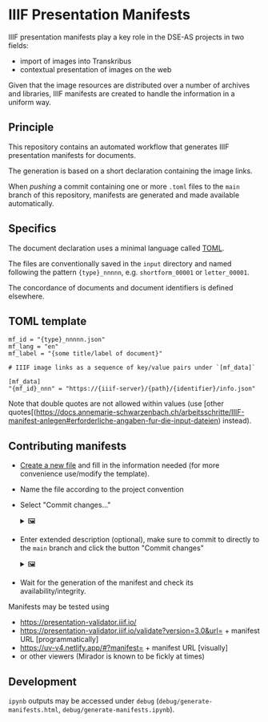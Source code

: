 # IIIF Presentation Manifests

IIIF presentation manifests play a key role in the DSE-AS projects in two fields:

* import of images into Transkribus
* contextual presentation of images on the web

Given that the image resources are distributed over a number of archives and libraries, IIIF manifests are created to handle the information in a uniform way.

## Principle 

This repository contains an automated workflow that generates IIIF presentation manifests for documents.

The generation is based on a short declaration containing the image links.

When *pushing* a commit containing one or more `.toml` files to the `main` branch of this repository, manifests are generated and made available automatically.

## Specifics

The document declaration uses a minimal language called [TOML](https://en.wikipedia.org/wiki/TOML).

The files are conventionally saved in the `input` directory and named following the pattern `{type}_nnnnn`, e.g. `shortform_00001` or `letter_00001`. 

The concordance of documents and document identifiers is defined elsewhere.

## TOML template

```
mf_id = "{type}_nnnnn.json"
mf_lang = "en"
mf_label = "{some title/label of document}"

# IIIF image links as a sequence of key/value pairs under `[mf_data]`

[mf_data]
"{mf_id}_nnn" = "https://{iiif-server}/{path}/{identifier}/info.json"
```
Note that double quotes are not allowed within values (use [other quotes[(https://docs.annemarie-schwarzenbach.ch/arbeitsschritte/IIIF-manifest-anlegen#erforderliche-angaben-fur-die-input-dateien) instead).

## Contributing manifests

* [Create a new file](https://github.com/pdaengeli/i3f/new/main/input) and fill in the information needed (for more convenience use/modify the template).
* Name the file according to the project convention
* Select "Commit changes…"
  <details><summary>🖼️</summary>
  
  ![image](https://github.com/user-attachments/assets/92beb3b7-9f10-4626-8c3b-82502c9cddef)
  </details>
* Enter extended description (optional), make sure to commit to directly to the `main` branch and click the button "Commit changes"
  <details><summary>🖼️</summary>
  
  ![image](https://github.com/user-attachments/assets/0e8a00a8-c4cc-4e51-aab7-05f9130cdac9)
  </details>
* Wait for the generation of the manifest and check its availability/integrity.

Manifests may be tested using

* https://presentation-validator.iiif.io/
* https://presentation-validator.iiif.io/validate?version=3.0&url= + manifest URL [programmatically]
* https://uv-v4.netlify.app/#?manifest= + manifest URL [visually]
* or other viewers (Mirador is known to be fickly at times)

## Development

`ipynb` outputs may be accessed under `debug` (`debug/generate-manifests.html`, `debug/generate-manifests.ipynb`).
